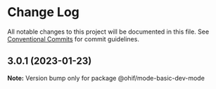 # Change Log

All notable changes to this project will be documented in this file.
See [Conventional Commits](https://conventionalcommits.org) for commit guidelines.

## 3.0.1 (2023-01-23)

**Note:** Version bump only for package @ohif/mode-basic-dev-mode
